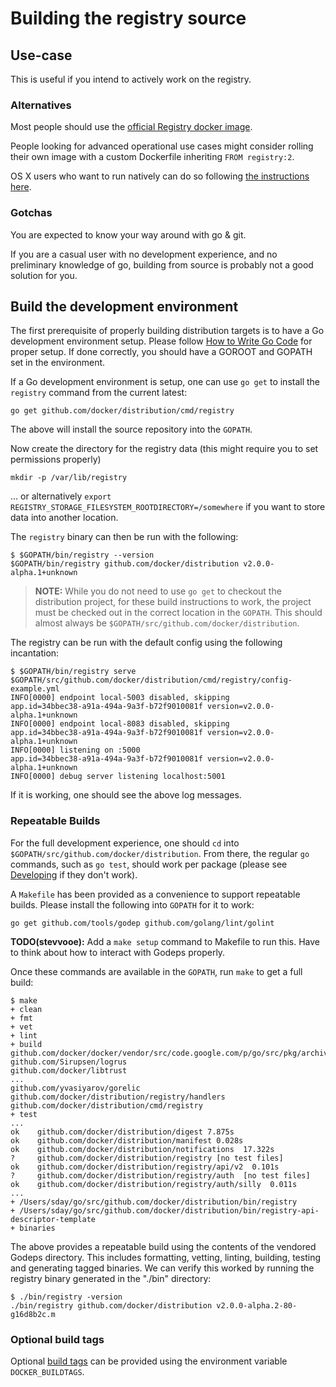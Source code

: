 <!--[metadata]>
+++
title = "Build instructions"
description = "Explains how to build & hack on the registry"
keywords = ["registry, on-prem, images, tags, repository, distribution, build, recipe, advanced"]
+++
<![end-metadata]-->

# Building the registry source

## Use-case

This is useful if you intend to actively work on the registry.

### Alternatives

Most people should use the [official Registry docker image](https://hub.docker.com/r/library/registry/).

People looking for advanced operational use cases might consider rolling their own image with a custom Dockerfile inheriting `FROM registry:2`.

OS X users who want to run natively can do so following [the instructions here](osx-setup-guide.md).

### Gotchas

You are expected to know your way around with go & git.

If you are a casual user with no development experience, and no preliminary knowledge of go, building from source is probably not a good solution for you.

## Build the development environment

The first prerequisite of properly building distribution targets is to have a Go
development environment setup. Please follow [How to Write Go Code](https://golang.org/doc/code.html)
for proper setup. If done correctly, you should have a GOROOT and GOPATH set in the
environment.

If a Go development environment is setup, one can use `go get` to install the
`registry` command from the current latest:

    go get github.com/docker/distribution/cmd/registry

The above will install the source repository into the `GOPATH`.

Now create the directory for the registry data (this might require you to set permissions properly)

    mkdir -p /var/lib/registry

... or alternatively `export REGISTRY_STORAGE_FILESYSTEM_ROOTDIRECTORY=/somewhere` if you want to store data into another location.

The `registry`
binary can then be run with the following:

    $ $GOPATH/bin/registry --version
    $GOPATH/bin/registry github.com/docker/distribution v2.0.0-alpha.1+unknown

> __NOTE:__ While you do not need to use `go get` to checkout the distribution
> project, for these build instructions to work, the project must be checked
> out in the correct location in the `GOPATH`. This should almost always be
> `$GOPATH/src/github.com/docker/distribution`.

The registry can be run with the default config using the following
incantation:

    $ $GOPATH/bin/registry serve $GOPATH/src/github.com/docker/distribution/cmd/registry/config-example.yml
    INFO[0000] endpoint local-5003 disabled, skipping        app.id=34bbec38-a91a-494a-9a3f-b72f9010081f version=v2.0.0-alpha.1+unknown
    INFO[0000] endpoint local-8083 disabled, skipping        app.id=34bbec38-a91a-494a-9a3f-b72f9010081f version=v2.0.0-alpha.1+unknown
    INFO[0000] listening on :5000                            app.id=34bbec38-a91a-494a-9a3f-b72f9010081f version=v2.0.0-alpha.1+unknown
    INFO[0000] debug server listening localhost:5001

If it is working, one should see the above log messages.

### Repeatable Builds

For the full development experience, one should `cd` into
`$GOPATH/src/github.com/docker/distribution`. From there, the regular `go`
commands, such as `go test`, should work per package (please see
[Developing](#developing) if they don't work).

A `Makefile` has been provided as a convenience to support repeatable builds.
Please install the following into `GOPATH` for it to work:

    go get github.com/tools/godep github.com/golang/lint/golint

**TODO(stevvooe):** Add a `make setup` command to Makefile to run this. Have to think about how to interact with Godeps properly.

Once these commands are available in the `GOPATH`, run `make` to get a full
build:

    $ make
    + clean
    + fmt
    + vet
    + lint
    + build
    github.com/docker/docker/vendor/src/code.google.com/p/go/src/pkg/archive/tar
    github.com/Sirupsen/logrus
    github.com/docker/libtrust
    ...
    github.com/yvasiyarov/gorelic
    github.com/docker/distribution/registry/handlers
    github.com/docker/distribution/cmd/registry
    + test
    ...
    ok    github.com/docker/distribution/digest 7.875s
    ok    github.com/docker/distribution/manifest 0.028s
    ok    github.com/docker/distribution/notifications  17.322s
    ?     github.com/docker/distribution/registry [no test files]
    ok    github.com/docker/distribution/registry/api/v2  0.101s
    ?     github.com/docker/distribution/registry/auth  [no test files]
    ok    github.com/docker/distribution/registry/auth/silly  0.011s
    ...
    + /Users/sday/go/src/github.com/docker/distribution/bin/registry
    + /Users/sday/go/src/github.com/docker/distribution/bin/registry-api-descriptor-template
    + binaries

The above provides a repeatable build using the contents of the vendored
Godeps directory. This includes formatting, vetting, linting, building,
testing and generating tagged binaries. We can verify this worked by running
the registry binary generated in the "./bin" directory:

    $ ./bin/registry -version
    ./bin/registry github.com/docker/distribution v2.0.0-alpha.2-80-g16d8b2c.m

### Optional build tags

Optional [build tags](http://golang.org/pkg/go/build/) can be provided using
the environment variable `DOCKER_BUILDTAGS`.
